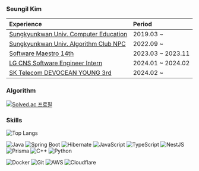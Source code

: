 ### Seungil Kim

|Experience|Period|
|:---|:---|
|[Sungkyunkwan Univ. Computer Education](https://comedu.skku.edu/)|2019.03 ~|
|[Sungkyunkwan Univ. Algorithm Club NPC](https://npc-skku.github.io/)|2022.09 ~|
|[Software Maestro 14th](https://swmaestro.org/)|2023.03 ~ 2023.11|
|[LG CNS Software Engineer Intern](https://amazon-web-services.lgcns.com/) |2024.01 ~ 2024.02|
|[SK Telecom DEVOCEAN YOUNG 3rd](https://devocean.sk.com/)|2024.02 ~|


### Algorithm

[![Solved.ac 프로필](http://mazassumnida.wtf/api/v2/generate_badge?boj=ksi990302)](https://solved.ac/ksi990302)

### Skills

![Top Langs](https://github-readme-stats.vercel.app/api/top-langs/?username=ks1ksi&layout=compact)

![Java](https://img.shields.io/badge/Java-ED8B00?style=for-the-badge&logo=openjdk&logoColor=white)
![Spring Boot](https://img.shields.io/badge/springboot-6DB33F.svg?&style=for-the-badge&logo=springboot&logoColor=white)
![Hibernate](https://img.shields.io/badge/Hibernate-59666C?style=for-the-badge&logo=Hibernate&logoColor=white)
![JavaScript](https://img.shields.io/badge/javascript-F7DF1E.svg?&style=for-the-badge&logo=javascript&logoColor=white) 
![TypeScript](https://img.shields.io/badge/typescript-3178C6.svg?&style=for-the-badge&logo=typescript&logoColor=white) 
![NestJS](https://img.shields.io/badge/nestjs-E0234E.svg?&style=for-the-badge&logo=nestjs&logoColor=white)
![Prisma](https://img.shields.io/badge/Prisma-3982CE?style=for-the-badge&logo=Prisma&logoColor=white)
![C++](https://img.shields.io/badge/C++-00599C?style=for-the-badge&logo=C%2B%2B&logoColor=white)
![Python](https://img.shields.io/badge/python-3670A0?style=for-the-badge&logo=python&logoColor=ffdd54)

![Docker](https://img.shields.io/badge/docker-2496ED.svg?&style=for-the-badge&logo=docker&logoColor=white) 
![Git](https://img.shields.io/badge/git-F05032.svg?&style=for-the-badge&logo=git&logoColor=white)
![AWS](https://img.shields.io/badge/AWS-%23FF9900.svg?style=for-the-badge&logo=amazon-aws&logoColor=white)
![Cloudflare](https://img.shields.io/badge/Cloudflare-F38020?style=for-the-badge&logo=Cloudflare&logoColor=white)

